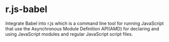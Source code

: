 # r.js-babel
Integrate Babel into r.js which is a command line tool for running JavaScript that use the Asynchronous Module Definition API(AMD) for declaring and using JavaScript modules and regular JavaScript script files.
